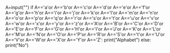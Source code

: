 A=input("")
if A=='a'or A=='b'or A=='c'or A=='d'or A=='e'or A=='f'or A=='g'or A=='h'or A=='i'or A=='j'or A=='k'or A=='l'or A=='m'or A=='n'or A=='o'or A=='p'or A=='q'or A=='r'or A=='s'or A=='t'or A=='u'or A=='v'or A=='w'or A=='x'or A=='y'or A=='z'or A=='A'or A=='B'or A=='C'or A=='D'or A=='E'or A=='F'or A=='G'or A=='H'or A=='I'or A=='J'or A=='K'or A=='L'or A=='M'or A=='N'or A=='O'or A=='P'or A=='R'or A=='S'or A=='t'or A=='U'or A=='V'or  A=='W'or A=='X'or A=='Y'or A=='Z':
    print("Alphabet")
else:
    print("No")
